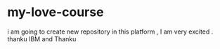 # my-love-course
i am going to create new repository in this platform , I am very excited . thanku IBM  and Thanku
